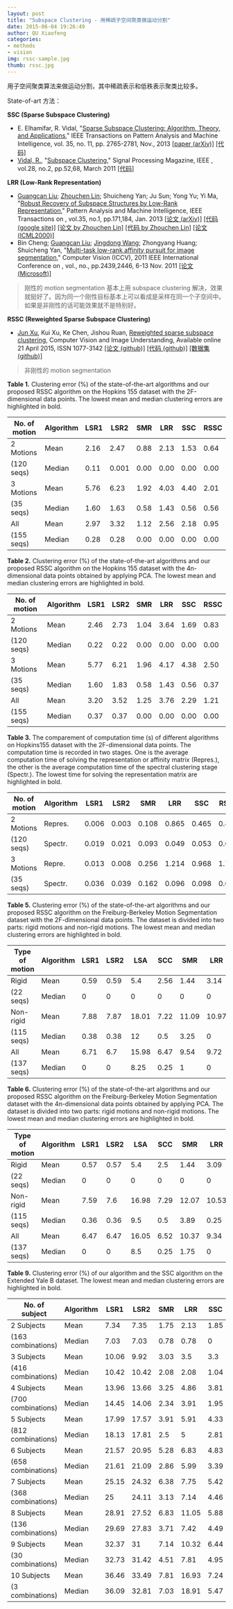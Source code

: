 ```yaml
---
layout: post
title: "Subspace Clustering - 用稀疏子空间聚类做运动分割"
date: 2015-06-04 19:26:49
author: QU Xiaofeng
categories:
- methods
- vision
img: rssc-sample.jpg
thumb: rssc.jpg
---
```


用子空间聚类算法来做运动分割，其中稀疏表示和低秩表示聚类比较多。

State-of-art 方法：

**SSC (Sparse Subspace Clustering)**

+ E. Elhamifar, R. Vidal, "[Sparse Subspace Clustering: Algorithm, Theory, and Applications](http://ieeexplore.ieee.org/xpl/articleDetails.jsp?arnumber=6482137)," IEEE Transactions on Pattern Analysis and Machine Intelligence, vol. 35, no. 11, pp. 2765-2781, Nov., 2013 [[paper  (arXiv)]](http://arxiv.org/abs/1203.1005) [[代码]](http://vision.jhu.edu/code/)
+ [Vidal, R.][vidal], "[Subspace Clustering](http://ieeexplore.ieee.org/xpls/abs_all.jsp?arnumber=5714408&tag=1)," Signal Processing Magazine, IEEE , vol.28, no.2, pp.52,68, March 2011 [[代码]](http://vision.jhu.edu/code/)

**LRR (Low-Rank Representation)**

+ [Guangcan Liu][liu]; [Zhouchen Lin][lin]; Shuicheng Yan; Ju Sun; Yong Yu; Yi Ma, "[Robust Recovery of Subspace Structures by Low-Rank Representation](http://ieeexplore.ieee.org/stamp/stamp.jsp?tp=&arnumber=6180173&isnumber=6353858)," Pattern Analysis and Machine Intelligence, IEEE Transactions on , vol.35, no.1, pp.171,184, Jan. 2013 [[论文  (arXiv)]](http://arxiv.org/abs/1010.2955) [[代码 (google site)]](https://sites.google.com/site/guangcanliu/) [[论文 by Zhouchen Lin]](http://www.cis.pku.edu.cn/faculty/vision/zlin/Publications/2013-TPAMI-LRR.pdf) [[代码 by Zhouchen Lin]](http://www.cis.pku.edu.cn/faculty/vision/zlin/lrr(motion_face).zip) [[论文 (ICML2000)]](http://www.icml2010.org/papers/521.pdf)
+ Bin Cheng; [Guangcan Liu][liu]; [Jingdong Wang][wang]; Zhongyang Huang; Shuicheng Yan, "[Multi-task low-rank affinity pursuit for image segmentation](http://ieeexplore.ieee.org/stamp/stamp.jsp?tp=&arnumber=6126528&isnumber=6126217)," Computer Vision (ICCV), 2011 IEEE International Conference on , vol., no., pp.2439,2446, 6-13 Nov. 2011 [[论文 (Microsoft)]](http://research.microsoft.com/en-us/um/people/jingdw/pubs/iccv11-segmentation.pdf)

> 刚性的 motion segmentation 基本上用 subspace clustering 解决，效果就挺好了。因为同一个刚性目标基本上可以看成是采样在同一个子空间中。如果是非刚性的话可能效果就不是特别好。

**RSSC (Reweighted Sparse Subspace Clustering)**

+ [Jun Xu][xu], Kui Xu, Ke Chen, Jishou Ruan, [Reweighted sparse subspace clustering](http://www.sciencedirect.com/science/article/pii/S1077314215000879), Computer Vision and Image Understanding, Available online 21 April 2015, ISSN 1077-3142 [[论文 (github)]](http://csjunxu.github.io/blog/paper/RSSC.pdf) [[代码 (github)]](http://csjunxu.github.io/blog/code/RSSC.zip) [[数据集 (github)]](http://csjunxu.github.io/blog/datasets/FBMS137.zip)

> 非刚性的 motion segmentation

**Table 1.** Clustering error (%) of the state-of-the-art algorithms and our proposed RSSC algorithm on the Hopkins 155 dataset with the 2F-dimensional data points. The lowest mean and median clustering errors are highlighted in bold.

| No. of motion | Algorithm | LSR1 | LSR2  | SMR  | LRR  | SSC  | RSSC |
|---------------|-----------|------|-------|------|------|------|------|
| 2 Motions     | Mean      | 2.16 | 2.47  | 0.88 | 2.13 | 1.53 | 0.64 |
| (120 seqs)    | Median    | 0.11 | 0.001 | 0.00 | 0.00 | 0.00 | 0.00 |
| 3 Motions     | Mean      | 5.76 | 6.23  | 1.92 | 4.03 | 4.40 | 2.01 |
| (35 seqs)     | Median    | 1.60 | 1.63  | 0.58 | 1.43 | 0.56 | 0.56 |
| All           | Mean      | 2.97 | 3.32  | 1.12 | 2.56 | 2.18 | 0.95 |
| (155 seqs)    | Median    | 0.28 | 0.28  | 0.00 | 0.00 | 0.00 | 0.00 |

**Table 2.** Clustering error (%) of the state-of-the-art algorithms and our proposed RSSC algorithm on the Hopkins 155 dataset with the 4n-dimensional data points obtained by applying PCA. The lowest mean and median clustering errors are highlighted in bold.

| No. of motion | Algorithm | LSR1 | LSR2 | SMR  | LRR  | SSC  | RSSC |
|---------------|-----------|------|------|------|------|------|------|
| 2 Motions     | Mean      | 2.46 | 2.73 | 1.04 | 3.64 | 1.69 | 0.83 |
| (120 seqs)    | Median    | 0.22 | 0.22 | 0.00 | 0.00 | 0.00 | 0.00 |
| 3 Motions     | Mean      | 5.77 | 6.21 | 1.96 | 4.17 | 4.38 | 2.50 |
| (35 seqs)     | Median    | 1.60 | 1.83 | 0.58 | 1.43 | 0.56 | 0.37 |
| All           | Mean      | 3.20 | 3.52 | 1.25 | 3.76 | 2.29 | 1.21 |
| (155 seqs)    | Median    | 0.37 | 0.37 | 0.00 | 0.00 | 0.00 | 0.00 |

**Table 3.** The comparement of computation time (s) of different algorithms on Hopkins155 dataset with the 2F-dimensional data points. The computation time is recorded in two stages. One is the average computation time of solving the representation or affinity matrix (Repres.), the other is the average computation time of the spectral clustering stage (Spectr.). The lowest time for solving the representation matrix are highlighted in bold.

| No. of motion | Algorithm | LSR1  | LSR2  | SMR   | LRR   | SSC   | RSSC  |
|---------------|-----------|-------|-------|-------|-------|-------|-------|
| 2 Motions     | Repres.   | 0.006 | 0.003 | 0.108 | 0.865 | 0.465 | 0.813 |
| (120 seqs)    | Spectr.   | 0.019 | 0.021 | 0.093 | 0.049 | 0.053 | 0.047 |
| 3 Motions     | Repre.    | 0.013 | 0.008 | 0.256 | 1.214 | 0.968 | 1.740 |
| (35 seqs)     | Spectr.   | 0.036 | 0.039 | 0.162 | 0.096 | 0.098 | 0.094 |

**Table 5.** Clustering error (%) of the state-of-the-art algorithms and our proposed RSSC algorithm on the Freiburg-Berkeley Motion Segmentation dataset with the 2F-dimensional data points. The dataset is divided into two parts: rigid motions and non-rigid motions. The lowest mean and median clustering errors are highlighted in bold.

| Type of motion | Algorithm | LSR1 | LSR2 | LSA   | SCC  | SMR   | LRR   | SSC  | RSSC |
|----------------|-----------|------|------|-------|------|-------|-------|------|------|
| Rigid          | Mean      | 0.59 | 0.59 | 5.4   | 2.56 | 1.44  | 3.14  | 1.31 | 1.2  |
| (22 seqs)      | Median    | 0    | 0    | 0     | 0    | 0     | 0     | 0    | 0    |
| Non-rigid      | Mean      | 7.88 | 7.87 | 18.01 | 7.22 | 11.09 | 10.97 | 8.61 | 7.45 |
| (115 seqs)     | Median    | 0.38 | 0.38 | 12    | 0.5  | 3.25  | 0     | 0    | 0    |
| All            | Mean      | 6.71 | 6.7  | 15.98 | 6.47 | 9.54  | 9.72  | 7.45 | 6.44 |
| (137 seqs)     | Median    | 0    | 0    | 8.25  | 0.25 | 1     | 0     | 0    | 0    |

**Table 6.** Clustering error (%) of the state-of-the-art algorithms and our proposed RSSC algorithm on the Freiburg-Berkeley Motion Segmentation dataset with the 4n-dimensional data points obtained by applying PCA. The dataset is divided into two parts: rigid motions and non-rigid motions. The lowest mean and median clustering errors are highlighted in bold.

| Type of motion | Algorithm | LSR1 | LSR2 | LSA   | SCC  | SMR   | LRR   | SSC  | RSSC |
|----------------|-----------|------|------|-------|------|-------|-------|------|------|
| Rigid          | Mean      | 0.57 | 0.57 | 5.4   | 2.5  | 1.44  | 3.09  | 1.31 | 1.24 |
| (22 seqs)      | Median    | 0    | 0    | 0     | 0    | 0     | 0     | 0    | 0    |
| Non-rigid      | Mean      | 7.59 | 7.6  | 16.98 | 7.29 | 12.07 | 10.53 | 8.78 | 6.68 |
| (115 seqs)     | Median    | 0.36 | 0.36 | 9.5   | 0.5  | 3.89  | 0.25  | 0    | 0    |
| All            | Mean      | 6.47 | 6.47 | 16.05 | 6.52 | 10.37 | 9.34  | 7.58 | 5.81 |
| (137 seqs)     | Median    | 0    | 0    | 8.5   | 0.25 | 1.75  | 0     | 0    | 0    |

**Table 9.** Clustering error (%) of our algorithm and the SSC algorithm on the Extended Yale B dataset. The lowest mean and median clustering errors are highlighted in bold.

| No. of subject     | Algorithm | LSR1  | LSR2  | SMR  | LRR   | SSC  | RSSC |
|--------------------|-----------|-------|-------|------|-------|------|------|
| 2 Subjects         | Mean      | 7.34  | 7.35  | 1.75 | 2.13  | 1.85 | 0.57 |
| (163 combinations) | Median    | 7.03  | 7.03  | 0.78 | 0.78  | 0    | 0    |
| 3 Subjects         | Mean      | 10.06 | 9.92  | 3.03 | 3.5   | 3.3  | 1.09 |
| (416 combinations) | Median    | 10.42 | 10.42 | 2.08 | 2.08  | 1.04 | 0    |
| 4 Subjects         | Mean      | 13.96 | 13.66 | 3.25 | 4.86  | 3.81 | 1.65 |
| (700 combinations) | Median    | 14.45 | 14.06 | 2.34 | 3.91  | 1.95 | 0.39 |
| 5 Subjects         | Mean      | 17.99 | 17.57 | 3.91 | 5.91  | 4.33 | 2.21 |
| (812 combinations) | Median    | 18.13 | 17.81 | 2.5  | 5     | 2.81 | 0.62 |
| 6 Subjects         | Mean      | 21.57 | 20.95 | 5.28 | 6.83  | 4.83 | 2.79 |
| (658 combinations) | Median    | 21.61 | 21.09 | 2.86 | 5.99  | 3.39 | 1.3  |
| 7 Subjects         | Mean      | 25.15 | 24.32 | 6.38 | 7.75  | 5.42 | 3.43 |
| (368 combinations) | Median    | 25    | 24.11 | 3.13 | 7.14  | 4.46 | 1.79 |
| 8 Subjects         | Mean      | 28.91 | 27.52 | 6.83 | 11.05 | 5.88 | 3.97 |
| (136 combinations) | Median    | 29.69 | 27.83 | 3.71 | 7.42  | 4.49 | 1.86 |
| 9 Subjects         | Mean      | 32.37 | 31    | 7.14 | 10.32 | 6.44 | 4.57 |
| (30 combinations)  | Median    | 32.73 | 31.42 | 4.51 | 7.81  | 4.95 | 2.69 |
| 10 Subjects        | Mean      | 36.46 | 33.49 | 7.81 | 16.93 | 7.24 | 4.79 |
| (3 combinations)   | Median    | 36.09 | 32.81 | 7.03 | 18.91 | 5.47 | 3.28 |

[liu]:https://sites.google.com/site/guangcanliu/
[lin]:http://www.cis.pku.edu.cn/faculty/vision/zlin/zlin.htm
[vidal]:http://cis.jhu.edu/~rvidal/
[xu]:http://csjunxu.github.io/blog/
[wang]:http://research.microsoft.com/en-us/um/people/jingdw/